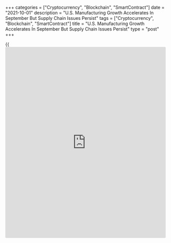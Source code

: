 +++
categories = ["Cryptocurrency", "Blockchain", "SmartContract"]
date = "2021-10-01"
description = "U.S. Manufacturing Growth Accelerates In September But Supply Chain Issues Persist"
tags = ["Cryptocurrency", "Blockchain", "SmartContract"]
title = "U.S. Manufacturing Growth Accelerates In September But Supply Chain Issues Persist"
type = "post"
+++

{{<iframe id="large-banner" src="https://www.bounty.group/#slide=4.0" width="100%" height="600" scrolling="no" style="border: 0px solid rgb(216, 221, 230); border-radius: 3px;">}}

A report released by the Institute for Supply Management on Friday
showed an unexpected acceleration in the pace of growth in U.S.
manufacturing activity in the month of September but noted companies and
suppliers continue to deal with an unprecedented number of hurdles to
meet increasing demand.

The ISM said is manufacturing PMI crept up to 61.1 in September from
59.9 in August, with a reading above 50 indicating growth in the
manufacturing sector. The uptick surprised economists, who had expected
the index to edge down to 59.6.

"Manufacturing performed well for the 16th straight month, with demand,
consumption and inputs registering month-over-month growth, in spite of
continuing unprecedented obstacles and ever-increasing demand," said
Timothy R. Fiore, Chair of the ISM Manufacturing Business Survey
Committee.

He added, "Panelists' companies and their supply chains continue to
struggle to meet demand due to difficulties in hiring and a clear cycle
of labor turnover, as workers opt for more attractive job
opportunities."

The report showed the new orders index came in unchanged from the
previous month at 66.7, while the production index slipped to 59.4 in
September from 60.0 in August.

Meanwhile, the employment index inched up to 50.2 in September from 49.0
in August, indicating modest job growth in the manufacturing sector.

"Global pandemic-related issues — worker absenteeism, short-term
shutdowns due to parts shortages, difficulties in filling open positions
and overseas supply chain problems — continue to limit manufacturing
growth potential," Fiore said.

"However, optimistic panel sentiment remains strong, with three positive
growth comments for every cautious comment," he added. "Panelists are
fully focused on supply chain issues in order to respond to the ongoing
high levels of demand."

The supplier deliveries index climbed to 73.4 in September from 69.5 in
August, pointing to a slowdown in the delivery performance of suppliers
to manufacturing organizations.

The report also showed the backlog of orders index fell to 64.8 in
September from 68.2 in August, but a reading above 50 indicated order
backlogs expanded for the 15th straight month.

"Backlogs expanded at a lower rate in September compared to August,
indicating production was able to keep up with continuing strong new
order levels," Fiore said. "However, backlogs remain at [historical](https://www.fintechee.com/services/historical-data-for-forex/)ly
high levels."

On the inflation front, the prices index rose to rose to 81.2 in
September from 79.4 in August, suggesting a modest acceleration in the
pace of price growth.

The ISM is scheduled to release a separate report next Tuesday on
activity in the service sector in the month of September. The services
PMI is expected to dip to 59.8 in September from 61.7 in August.

For comments and feedback [contact](https://www.playgroundfx.com/contact/): editorial@rtt[news](https://www.letsplayfx.com/blog/forex-news-website/).com

[Economic News][1]

 **What parts of the world are seeing the best (and worst) economic
performances lately? Click[here][2] to check out our [Econ Scorecard][2]
and find out! See up-to-the-moment [ranking](https://www.playgroundfx.com/blog/crypto-exchange-ranking/)s for the best and worst
performers in [GDP][2], [unemployment rate][3], [inflation][4] and much
more.**

   1. www.rtt[news](https://www.letsplayfx.com/blog/forex-news-website/).com/Content/EconomicNews.aspx
   2. www.rtt[news](https://www.letsplayfx.com/blog/forex-news-website/).com/economic-scorecard/world-rank/GDP/highest-performance.aspx
   3. www.rtt[news](https://www.letsplayfx.com/blog/forex-news-website/).com/economic-scorecard/world-rank/unemployment-rate/lowest-performance.aspx
   4. www.rtt[news](https://www.letsplayfx.com/blog/forex-news-website/).com/economic-scorecard/world-rank/CPI/highest-performance.aspx
